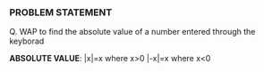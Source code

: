 ### PROBLEM STATEMENT
Q. WAP to find the absolute value of a number entered through the keyborad

**ABSOLUTE VALUE**: |x|=x     where x>0 
                |-x|=x    where x<0
